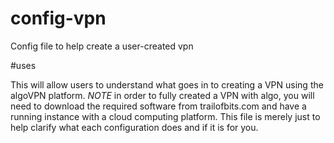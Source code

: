 # config-vpn
Config file to help create a user-created vpn

#uses

This will allow users to understand what goes in to creating a VPN using the algoVPN platform. *NOTE* in order to fully created a VPN with algo, you will need to download the required software from trailofbits.com and have a running instance with a cloud computing platform. This file is merely just to help clarify what each configuration does and if it is for you.
